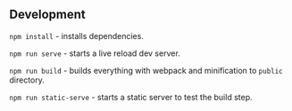 ## Development

`npm install` - installs dependencies.

`npm run serve` - starts a live reload dev server.

`npm run build` - builds everything with webpack and minification to `public` directory.

`npm run static-serve` - starts a static server to test the build step.
